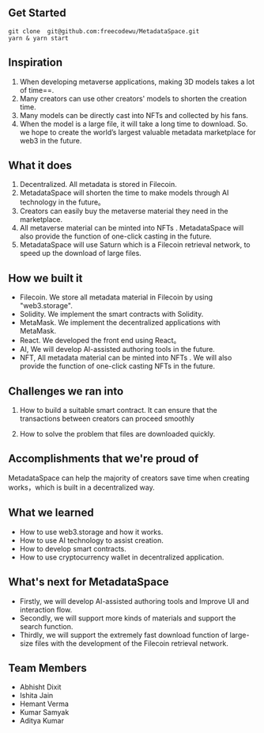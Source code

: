 ## Get Started

    git clone  git@github.com:freecodewu/MetadataSpace.git
    yarn & yarn start

## Inspiration

1. When developing metaverse applications,  making 3D models takes a lot of time==. 
2. Many creators can use other creators' models to shorten the creation time.
3. Many models can be directly cast into NFTs and collected by his fans.
4. When the model is a large file, it will take a long time to download.
So. we hope to create the world’s largest valuable metadata marketplace for web3  in the future.

## What it does

1. Decentralized. All metadata is stored in Filecoin.
1.  MetadataSpace will shorten the time to make models through AI technology in the future。
2. Creators can easily buy the metaverse material they need in the marketplace.
3.  All metaverse material  can be minted into NFTs . MetadataSpace will also provide the function of one-click casting in the future.
4.  MetadataSpace will use Saturn which is a Filecoin retrieval network, to speed up the download of large files.

## How we built it

* Filecoin.  We store all metadata material in Filecoin  by using "web3.storage".
* Solidity.   We implement the  smart contracts with Solidity.
* MetaMask.  We  implement the decentralized applications  with MetaMask.
* React.  We developed the front end using React。
* AI,   We will develop AI-assisted authoring tools in the future.
* NFT, All metadata material can be minted into NFTs . We will also provide the function of one-click casting NFTs in the future.


## Challenges we ran into

1.  How to build a suitable smart contract. It can ensure that the transactions between creators can proceed smoothly

2. How to solve the problem that files are downloaded quickly.

## Accomplishments that we're proud of

MetadataSpace can help the majority of creators save time when creating works，which is built in a decentralized way.

## What we learned

* How to use web3.storage and how it works.
* How to use AI technology to assist creation.
* How to develop smart contracts.
* How to use cryptocurrency wallet in decentralized application.


## What's next for MetadataSpace

* Firstly, we will develop AI-assisted authoring tools and Improve UI and interaction flow.
* Secondly, we will support more kinds of materials and support the search function.
* Thirdly, we will support the extremely fast download function of large-size files with the development of the Filecoin retrieval network.

## Team Members

* Abhisht Dixit
* Ishita Jain
* Hemant Verma
* Kumar Samyak
* Aditya Kumar
